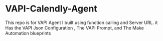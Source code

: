 # VAPI-Calendly-Agent
This repo is for VAPI Agent I built using function calling and Server URL. it Has the VAPI Json Configuration , The VAPI Prompt, and The Make Automation blueprints
